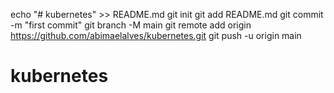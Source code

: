 echo "# kubernetes" >> README.md
git init
git add README.md
git commit -m "first commit"
git branch -M main
git remote add origin https://github.com/abimaelalves/kubernetes.git
git push -u origin main


# kubernetes
